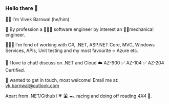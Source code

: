 ### Hello there 👋

👋🏻 I'm Vivek Barnwal (he/him)

🎯 By profession a 👨🏻‍💻 software engineer by interest an 🦾🦿mechanical engineer.

🧔🏻‍♂️ I'm fond of working with C#, .NET, ASP.NET Core, MVC, Windows Services, APIs, Unit testing and my most favourite ⭐ Azure etc.

💬 I love to chat/ discuss on .NET and Cloud ☁️ AZ-900 ✅ AZ-104 ✅ AZ-204 Certified.

📧 wanted to get in touch, most welcome! Email me at: vk.barnwal@outlook.com

Apart from .NET/Github I 💗 🛣️ 🏎️ racing and doing off roading _4X4_ 🚙.


<!--
**barnwalv/barnwalv** is a ✨ _special_ ✨ repository because its `README.md` (this file) appears on your GitHub profile.

Here are some ideas to get you started:

- 🔭 I’m currently working on ...
- 🌱 I’m currently learning ...
- 👯 I’m looking to collaborate on ...
- 🤔 I’m looking for help with ...
- 💬 Ask me about ...
- 📫 How to reach me: ...
- 😄 Pronouns: ...
- ⚡ Fun fact: ...
-->
